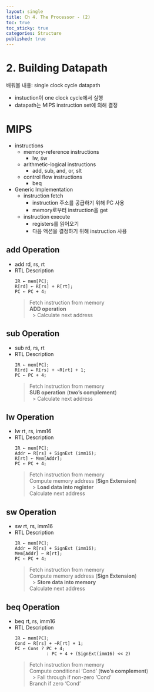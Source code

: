 ```yaml
---
layout: single
title: Ch 4. The Processor - (2)
toc: true
toc_sticky: true
categories: Structure
published: true
---
```


# 2. Building Datapath

배워볼 내용: single clock cycle datapath
* instuction이 one clock cycle에서 실행
* datapath는 MIPS instruction set에 의해 결정

# MIPS
* instructions
    * memory-reference instructions
        * lw, św
    * arithmetic-logical instructions
        * add, sub, and, or, slt
    * control flow instructions
        * beq
* Generic Implementation
    * instruction fetch
        * instruction 주소를 공급하기 위해 PC 사용
        * memory로부터 instruction을 get
    * instruction execute
        * registers를 읽어오기
        * 다음 액션을 결정하기 위해 instruction 사용

## add Operation
* add rd, rs, rt
* RTL Description
	```
	IR ← mem[PC];
	R[rd] ← R[rs] + R[rt];
	PC ← PC + 4;
	```
	> Fetch instruction from memory<br/>
	> **ADD operation**<br/> 	> Calculate next address

## sub Operation
* sub rd, rs, rt
* RTL Description
	```
	IR ← mem[PC];
	R[rd] ← R[rs] + ~R[rt] + 1;
	PC ← PC + 4;
	```
	> Fetch instruction from memory<br/>
	> **SUB operation** (**two’s complement**)<br/> 	> Calculate next address

## lw Operation
* lw rt, rs, imm16
* RTL Description
	```
	IR ← mem[PC];
	Addr ← R[rs] + SignExt (imm16);
	R[rt] ← Mem[Addr];
	PC ← PC + 4;
	```
	> Fetch instruction from memory<br/>
	> Compute memory address (**Sign Extension**)<br/> 	> **Load data into register**<br/>
	> Calculate next address

## sw Operation
* sw rt, rs, imm16
* RTL Description
	```
	IR ← mem[PC];
	Addr ← R[rs] + SignExt (imm16);
	Mem[Addr] ← R[rt];
	PC ← PC + 4;
	```
	> Fetch instruction from memory<br/>
	> Compute memory address (**Sign Extension**)<br/> 	> **Store data into memory**<br/>
	> Calculate next address

## beq Operation
* beq rt, rs, imm16
* RTL Description
	```
	IR ← mem[PC];
	Cond ← R[rs] + ~R[rt] + 1;
	PC ← Cons ? PC + 4;
				: PC + 4 + (SignExt(imm16) << 2)
	```
	> Fetch instruction from memory<br/>
	> Compute conditional ‘Cond’ (**two’s complement**)<br/> 	> Fall through if non-zero ‘Cond’<br/>
	> Branch if zero ‘Cond’  
